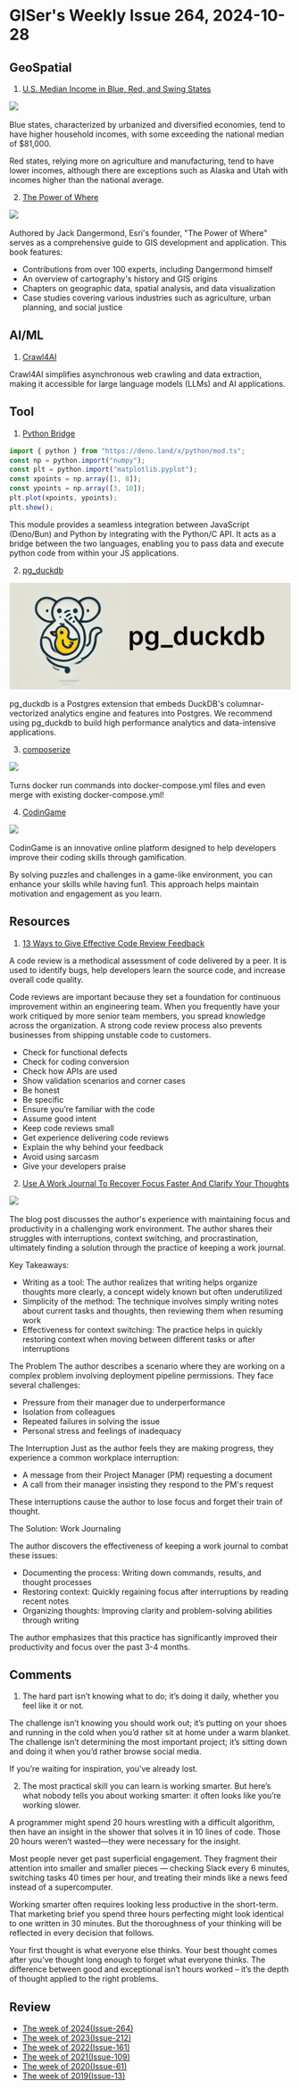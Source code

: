 # GISer's Weekly Issue 264, 2024-10-28

## GeoSpatial

1. [U.S. Median Income in Blue, Red, and Swing States](https://www.visualcapitalist.com/mapped-u-s-median-income-in-blue-red-and-swing-states/)

![](https://www.visualcapitalist.com/wp-content/uploads/2024/10/HouseholdIncomeBlueRedSwing_3colormap_web.jpg)

Blue states, characterized by urbanized and diversified economies, tend to have higher household incomes, with some exceeding the national median of $81,000.

Red states, relying more on agriculture and manufacturing, tend to have lower incomes, although there are exceptions such as Alaska and Utah with incomes higher than the national average.

2. [The Power of Where](https://www.geographyrealm.com/gis-books-esri-press/)

![](https://www.geographyrealm.com/wp-content/uploads/2024/09/power-where-book-700x599.jpg)

Authored by Jack Dangermond, Esri's founder, "The Power of Where" serves as a comprehensive guide to GIS development and application. This book features:

- Contributions from over 100 experts, including Dangermond himself
- An overview of cartography's history and GIS origins
- Chapters on geographic data, spatial analysis, and data visualization
- Case studies covering various industries such as agriculture, urban planning, and social justice

## AI/ML

1. [Crawl4AI](https://github.com/unclecode/crawl4ai)

Crawl4AI simplifies asynchronous web crawling and data extraction, making it accessible for large language models (LLMs) and AI applications.

## Tool

1. [Python Bridge](https://github.com/denosaurs/deno_python)

```js
import { python } from "https://deno.land/x/python/mod.ts";
const np = python.import("numpy");
const plt = python.import("matplotlib.pyplot");
const xpoints = np.array([1, 8]);
const ypoints = np.array([3, 10]);
plt.plot(xpoints, ypoints);
plt.show();
```

This module provides a seamless integration between JavaScript (Deno/Bun) and Python by integrating with the Python/C API. It acts as a bridge between the two languages, enabling you to pass data and execute python code from within your JS applications.

2. [pg_duckdb](https://github.com/duckdb/pg_duckdb)

![](https://github.com/duckdb/pg_duckdb/raw/main/logo.png)

pg_duckdb is a Postgres extension that embeds DuckDB's columnar-vectorized analytics engine and features into Postgres. We recommend using pg_duckdb to build high performance analytics and data-intensive applications.

3. [composerize](https://github.com/composerize/composerize)

![](https://camo.githubusercontent.com/ee4082911790fba1994c7dc1ea47715909f0bbb32150bae851bb9ffeefffc858/68747470733a2f2f692e696d6775722e636f6d2f4761795a6a32472e706e67)

Turns docker run commands into docker-compose.yml files and even merge with existing docker-compose.yml!

4. [CodinGame](https://www.codingame.com/start/)

![](https://static.codingame.com/assets/ExplanationImage.944f6b6f.png)

CodinGame is an innovative online platform designed to help developers improve their coding skills through gamification.

By solving puzzles and challenges in a game-like environment, you can enhance your skills while having fun1. This approach helps maintain motivation and engagement as you learn.

## Resources

1. [13 Ways to Give Effective Code Review Feedback](https://fellow.app/blog/engineering/ways-to-give-effective-code-review-feedback/)

A code review is a methodical assessment of code delivered by a peer. It is used to identify bugs, help developers learn the source code, and increase overall code quality.

Code reviews are important because they set a foundation for continuous improvement within an engineering team. When you frequently have your work critiqued by more senior team members, you spread knowledge across the organization. A strong code review process also prevents businesses from shipping unstable code to customers.

- Check for functional defects
- Check for coding conversion
- Check how APIs are used
- Show validation scenarios and corner cases
- Be honest
- Be specific
- Ensure you’re familiar with the code
- Assume good intent
- Keep code reviews small
- Get experience delivering code reviews
- Explain the why behind your feedback
- Avoid using sarcasm
- Give your developers praise

2. [Use A Work Journal To Recover Focus Faster And Clarify Your Thoughts](https://fev.al/posts/work-journal/)

![](https://fev.al/img/2024/focus.png)

The blog post discusses the author's experience with maintaining focus and productivity in a challenging work environment. The author shares their struggles with interruptions, context switching, and procrastination, ultimately finding a solution through the practice of keeping a work journal.

Key Takeaways:

- Writing as a tool: The author realizes that writing helps organize thoughts more clearly, a concept widely known but often underutilized
- Simplicity of the method: The technique involves simply writing notes about current tasks and thoughts, then reviewing them when resuming work
- Effectiveness for context switching: The practice helps in quickly restoring context when moving between different tasks or after interruptions

The Problem
The author describes a scenario where they are working on a complex problem involving deployment pipeline permissions. They face several challenges:

- Pressure from their manager due to underperformance
- Isolation from colleagues
- Repeated failures in solving the issue
- Personal stress and feelings of inadequacy

The Interruption
Just as the author feels they are making progress, they experience a common workplace interruption:

- A message from their Project Manager (PM) requesting a document
- A call from their manager insisting they respond to the PM's request

These interruptions cause the author to lose focus and forget their train of thought.

The Solution: Work Journaling

The author discovers the effectiveness of keeping a work journal to combat these issues:

- Documenting the process: Writing down commands, results, and thought processes
- Restoring context: Quickly regaining focus after interruptions by reading recent notes
- Organizing thoughts: Improving clarity and problem-solving abilities through writing

The author emphasizes that this practice has significantly improved their productivity and focus over the past 3-4 months.

## Comments

1. The hard part isn’t knowing what to do; it’s doing it daily, whether you feel like it or not.

The challenge isn’t knowing you should work out; it’s putting on your shoes and running in the cold when you’d rather sit at home under a warm blanket. The challenge isn’t determining the most important project; it’s sitting down and doing it when you’d rather browse social media.

If you’re waiting for inspiration, you’ve already lost.

2. The most practical skill you can learn is working smarter. But here’s what nobody tells you about working smarter: it often looks like you’re working slower.

A programmer might spend 20 hours wrestling with a difficult algorithm, then have an insight in the shower that solves it in 10 lines of code. Those 20 hours weren’t wasted—they were necessary for the insight.

Most people never get past superficial engagement. They fragment their attention into smaller and smaller pieces — checking Slack every 6 minutes, switching tasks 40 times per hour, and treating their minds like a news feed instead of a supercomputer.

Working smarter often requires looking less productive in the short-term. That marketing brief you spend three hours perfecting might look identical to one written in 30 minutes. But the thoroughness of your thinking will be reflected in every decision that follows.

Your first thought is what everyone else thinks. Your best thought comes after you’ve thought long enough to forget what everyone thinks. The difference between good and exceptional isn’t hours worked – it’s the depth of thought applied to the right problems.

## Review

- [The week of 2024(Issue-264)](../2024/issue-264.md)
- [The week of 2023(Issue-212)](../2023/issue-212.md)
- [The week of 2022(Issue-161)](../2022/issue-161.md)
- [The week of 2021(Issue-109)](../2021/issue-109.md)
- [The week of 2020(Issue-61)](../2020/issue-61.md)
- [The week of 2019(Issue-13)](../2019/issue-13.md)
